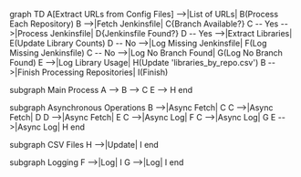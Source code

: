 graph TD
  A[Extract URLs from Config Files] -->|List of URLs| B(Process Each Repository)
  B -->|Fetch Jenkinsfile| C{Branch Available?}
  C -- Yes -->|Process Jenkinsfile| D{Jenkinsfile Found?}
  D -- Yes -->|Extract Libraries| E(Update Library Counts)
  D -- No -->|Log Missing Jenkinsfile| F(Log Missing Jenkinsfile)
  C -- No -->|Log No Branch Found| G(Log No Branch Found)
  E -->|Log Library Usage| H(Update 'libraries_by_repo.csv')
  B -->|Finish Processing Repositories| I(Finish)

  subgraph Main Process
    A --> B --> C
    E --> H
  end

  subgraph Asynchronous Operations
    B -->|Async Fetch| C
    C -->|Async Fetch| D
    D -->|Async Fetch| E
    C -->|Async Log| F
    C -->|Async Log| G
    E -->|Async Log| H
  end

  subgraph CSV Files
    H -->|Update| I
  end

  subgraph Logging
    F -->|Log| I
    G -->|Log| I
  end
